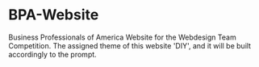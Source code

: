 # BPA-Website
Business Professionals of America Website for the Webdesign Team Competition. The assigned theme of this website 'DIY', and it will be built accordingly to the prompt.

